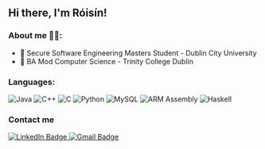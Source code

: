 ## Hi there, I'm Róisín!


### About me 👩‍💻:
- 🔬 Secure Software Engineering Masters Student - Dublin City University
- 📘 BA Mod Computer Science - Trinity College Dublin

### Languages:
<div>
  <img alt="Java" src="https://img.shields.io/badge/java-%23ED8B00.svg?style=for-the-badge&logo=openjdk&logoColor=white"/>
  <img alt="C++" src="https://img.shields.io/badge/C++-00599C.svg?style=for-the-badge&logo=C++&logoColor=white"/>
  <img alt="C" src="https://img.shields.io/badge/C-A8B9CC.svg?style=for-the-badge&logo=C&logoColor=black"/>
  <img alt="Python" src="https://img.shields.io/badge/Python-3776AB.svg?style=for-the-badge&logo=Python&logoColor=white"/>
  <img alt="MySQL" src="https://img.shields.io/badge/MySQL-4479A1.svg?style=for-the-badge&logo=MySQL&logoColor=white"/>
  <img alt="ARM Assembly" src="https://img.shields.io/badge/Arm%20Keil-394049.svg?style=for-the-badge&logo=Arm-Keil&logoColor=white"/>
  <img alt="Haskell" src="https://img.shields.io/badge/Haskell-5D4F85.svg?style=for-the-badge&logo=Haskell&logoColor=white"/>
</div>


### Contact me
<div id="badges">
  <a href="https://www.linkedin.com/in/róisín-ní-bhriain-8b685429b">
    <img alt="LinkedIn Badge" src="https://img.shields.io/badge/LinkedIn-blue?style=for-the-badge&logo=linkedin&logoColor=white"/>
  </a>
  <a href="mailto:roisinnib@gmail.com">
    <img alt="Gmail Badge" src="https://img.shields.io/badge/Gmail-EA4335.svg?style=for-the-badge&logo=Gmail&logoColor=white"/>
  </a>
</div>
